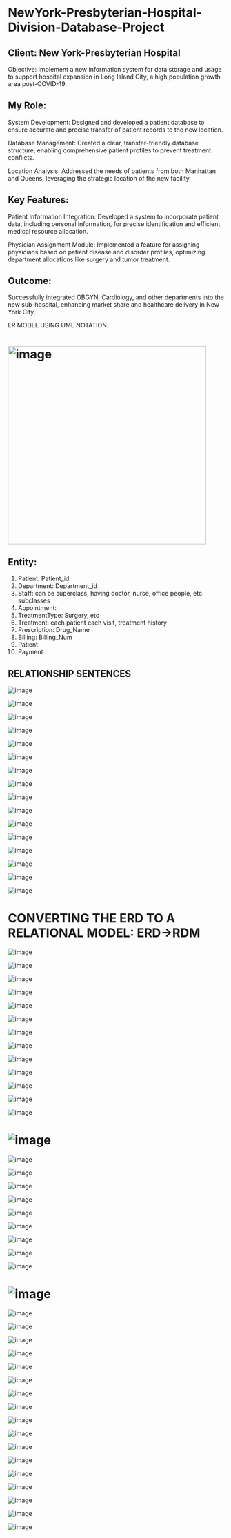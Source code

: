 # NewYork-Presbyterian-Hospital-Division-Database-Project

## Client: New York-Presbyterian Hospital
Objective: Implement a new information system for data storage and usage to support hospital expansion in Long Island City, a high population growth area post-COVID-19.

## My Role:

System Development: Designed and developed a patient database to ensure accurate and precise transfer of patient records to the new location.

Database Management: Created a clear, transfer-friendly database structure, enabling comprehensive patient profiles to prevent treatment conflicts.

Location Analysis: Addressed the needs of patients from both Manhattan and Queens, leveraging the strategic location of the new facility.

## Key Features:

Patient Information Integration: Developed a system to incorporate patient data, including personal information, for precise identification and efficient medical resource allocation.

Physician Assignment Module: Implemented a feature for assigning physicians based on patient disease and disorder profiles, optimizing department allocations like surgery and tumor treatment.

## Outcome:

Successfully integrated OBGYN, Cardiology, and other departments into the new sub-hospital, enhancing market share and healthcare delivery in New York City.


ER MODEL USING UML NOTATION
# <img width="460" alt="image" src="https://github.com/chenliu521/NewYork-Presbyterian-Hospital-Division-Database-Project-/assets/71107771/19c3f599-dda8-4393-9088-346598042bec">

## Entity:
1.	Patient: Patient_id
2.	Department: Department_id
3.	Staff: can be superclass, having doctor, nurse, office people, etc. subclasses
4.	Appointment:
5.	TreatmentType: Surgery, etc
6.	Treatment: each patient each visit, treatment history
7.	Prescription: Drug_Name
8.	Billing: Billing_Num
9.	Patient
10.	Payment

## RELATIONSHIP SENTENCES

![image](https://github.com/chenliu521/NewYork-Presbyterian-Hospital-Division-Database-Project-/assets/71107771/278da508-9050-445a-9002-dca6b71f36d7)

![image](https://github.com/chenliu521/NewYork-Presbyterian-Hospital-Division-Database-Project-/assets/71107771/89e49a27-c3f5-4838-90f9-ce1a68a22b11)

![image](https://github.com/chenliu521/NewYork-Presbyterian-Hospital-Division-Database-Project-/assets/71107771/00bbd4c4-5b50-4fbc-88fd-d18286e1f2a2)

![image](https://github.com/chenliu521/NewYork-Presbyterian-Hospital-Division-Database-Project-/assets/71107771/3837f136-2352-4f55-92ae-085c0418aa07)

![image](https://github.com/chenliu521/NewYork-Presbyterian-Hospital-Division-Database-Project-/assets/71107771/f5c0dd0f-e733-496c-b112-0b17402a319e)

![image](https://github.com/chenliu521/NewYork-Presbyterian-Hospital-Division-Database-Project-/assets/71107771/0d779ace-69b7-4885-8795-1776e2e2c6b8)

![image](https://github.com/chenliu521/NewYork-Presbyterian-Hospital-Division-Database-Project-/assets/71107771/020baade-937c-40e2-bc4a-ee6d3ca663c8)

![image](https://github.com/chenliu521/NewYork-Presbyterian-Hospital-Division-Database-Project-/assets/71107771/688030f7-4961-4549-8dbc-550a8c6ddb57)

![image](https://github.com/chenliu521/NewYork-Presbyterian-Hospital-Division-Database-Project-/assets/71107771/29d42fa0-ec78-4540-a997-9b0a3eeddc03)

![image](https://github.com/chenliu521/NewYork-Presbyterian-Hospital-Division-Database-Project-/assets/71107771/b5ea8564-9a23-4183-a16c-6c45de305e55)

![image](https://github.com/chenliu521/NewYork-Presbyterian-Hospital-Division-Database-Project-/assets/71107771/718e7b75-e536-43c2-84a0-b2500ef4ed39)

![image](https://github.com/chenliu521/NewYork-Presbyterian-Hospital-Division-Database-Project-/assets/71107771/15b5c87c-4ecb-47b6-86a5-88e7e6df41c7)

![image](https://github.com/chenliu521/NewYork-Presbyterian-Hospital-Division-Database-Project-/assets/71107771/19504113-701b-41bd-b320-782a768ff2b2)

![image](https://github.com/chenliu521/NewYork-Presbyterian-Hospital-Division-Database-Project-/assets/71107771/c2af5fdd-44d9-4caf-9cb1-ef3e76339f8e)

![image](https://github.com/chenliu521/NewYork-Presbyterian-Hospital-Division-Database-Project-/assets/71107771/cd83f4a0-071c-415a-b0ce-c35c741b6f88)

![image](https://github.com/chenliu521/NewYork-Presbyterian-Hospital-Division-Database-Project-/assets/71107771/d0a0c5df-1a9a-4e6c-ac4e-6027b1ada3da)

# CONVERTING THE ERD TO A RELATIONAL MODEL: ERD->RDM
![image](https://github.com/chenliu521/NewYork-Presbyterian-Hospital-Division-Database-Project-/assets/71107771/224ec329-495d-437e-ab95-78e1cc1521e1)

![image](https://github.com/chenliu521/NewYork-Presbyterian-Hospital-Division-Database-Project-/assets/71107771/a7a68d59-ff93-4e7f-86d0-2f1f9fa396d2)

![image](https://github.com/chenliu521/NewYork-Presbyterian-Hospital-Division-Database-Project-/assets/71107771/520742e9-3272-4b2a-bdb0-16ee95fa6d06)

![image](https://github.com/chenliu521/NewYork-Presbyterian-Hospital-Division-Database-Project-/assets/71107771/a474857a-c030-4c1f-b7b2-8eb680697157)

![image](https://github.com/chenliu521/NewYork-Presbyterian-Hospital-Division-Database-Project-/assets/71107771/bde846e3-09b7-4937-828a-0bda051650de)

![image](https://github.com/chenliu521/NewYork-Presbyterian-Hospital-Division-Database-Project-/assets/71107771/60e4f81a-bd72-4c72-8ec3-495b71276ad2)

![image](https://github.com/chenliu521/NewYork-Presbyterian-Hospital-Division-Database-Project-/assets/71107771/d70dcfad-cbd8-401a-b695-325337147175)

![image](https://github.com/chenliu521/NewYork-Presbyterian-Hospital-Division-Database-Project-/assets/71107771/2efd26d7-d134-4f3e-aa7d-f6f8e4c26f49)

![image](https://github.com/chenliu521/NewYork-Presbyterian-Hospital-Division-Database-Project-/assets/71107771/6550cd5e-e4da-4342-8eac-dc1b5bdac6c2)

![image](https://github.com/chenliu521/NewYork-Presbyterian-Hospital-Division-Database-Project-/assets/71107771/859d9c4e-7eaf-40d2-ba18-1e62ce302a68)

![image](https://github.com/chenliu521/NewYork-Presbyterian-Hospital-Division-Database-Project-/assets/71107771/7126cd53-40ca-4837-93d7-77cebd86073f)

![image](https://github.com/chenliu521/NewYork-Presbyterian-Hospital-Division-Database-Project-/assets/71107771/d58d6284-9dd0-4bc6-947a-506a35e2b80d)

![image](https://github.com/chenliu521/NewYork-Presbyterian-Hospital-Division-Database-Project-/assets/71107771/1a8e6bdf-8e3f-4f92-b61f-09949801328a)

# ![image](https://github.com/chenliu521/NewYork-Presbyterian-Hospital-Division-Database-Project-/assets/71107771/467e1a3b-e28c-40ab-bea0-529e0f956d83)


![image](https://github.com/chenliu521/NewYork-Presbyterian-Hospital-Division-Database-Project-/assets/71107771/e4d9f9d7-97c8-4343-a65f-ba0c6d5b5c19)


![image](https://github.com/chenliu521/NewYork-Presbyterian-Hospital-Division-Database-Project-/assets/71107771/15eba853-73cc-4e80-b683-4d67744cf9d2)


![image](https://github.com/chenliu521/NewYork-Presbyterian-Hospital-Division-Database-Project-/assets/71107771/373f9aa7-cd96-4bfb-9e06-40677e2720a9)


![image](https://github.com/chenliu521/NewYork-Presbyterian-Hospital-Division-Database-Project-/assets/71107771/5c7a6d9b-dc29-4cd0-aaf4-93df9c0b72e9)


![image](https://github.com/chenliu521/NewYork-Presbyterian-Hospital-Division-Database-Project-/assets/71107771/5414233e-edcb-4ced-89e7-5d8de0aa94b1)


![image](https://github.com/chenliu521/NewYork-Presbyterian-Hospital-Division-Database-Project-/assets/71107771/74cd62ab-6f1b-4873-ae47-add2c251e8bd)


![image](https://github.com/chenliu521/NewYork-Presbyterian-Hospital-Division-Database-Project-/assets/71107771/dee6970e-8d5c-4b9e-94a2-6cdde05b7a84)


![image](https://github.com/chenliu521/NewYork-Presbyterian-Hospital-Division-Database-Project-/assets/71107771/f726e4d9-f8d5-4a0f-aaba-24ba32a083b0)


![image](https://github.com/chenliu521/NewYork-Presbyterian-Hospital-Division-Database-Project-/assets/71107771/e3f50c87-1200-49f5-97de-2bcf656cbbb1)



# ![image](https://github.com/chenliu521/NewYork-Presbyterian-Hospital-Division-Database-Project-/assets/71107771/8e906ece-e910-4e23-b487-d696bbcf25f5)
 

![image](https://github.com/chenliu521/NewYork-Presbyterian-Hospital-Division-Database-Project-/assets/71107771/8b150d97-00a6-496e-90e7-3c5bd5881bb3)


![image](https://github.com/chenliu521/NewYork-Presbyterian-Hospital-Division-Database-Project-/assets/71107771/f0e69aa7-e4d4-4046-89d8-b6611585246b)
 

![image](https://github.com/chenliu521/NewYork-Presbyterian-Hospital-Division-Database-Project-/assets/71107771/12a3677e-b3d4-4a3b-8132-a073f4cb3c85)


![image](https://github.com/chenliu521/NewYork-Presbyterian-Hospital-Division-Database-Project-/assets/71107771/3d3695eb-4819-43ce-bf5a-14669e934639)
 

![image](https://github.com/chenliu521/NewYork-Presbyterian-Hospital-Division-Database-Project-/assets/71107771/a8af28d5-b162-41a6-8c4f-34cc30d38983)

 

![image](https://github.com/chenliu521/NewYork-Presbyterian-Hospital-Division-Database-Project-/assets/71107771/de17f01a-c4e6-4c5c-bd7b-ce544f519ed5)

 
![image](https://github.com/chenliu521/NewYork-Presbyterian-Hospital-Division-Database-Project-/assets/71107771/9ccf6737-7f57-490b-b6d3-5b369744f415)


![image](https://github.com/chenliu521/NewYork-Presbyterian-Hospital-Division-Database-Project-/assets/71107771/5fb1f3a3-6408-4a51-b590-98b978a89771)


![image](https://github.com/chenliu521/NewYork-Presbyterian-Hospital-Division-Database-Project-/assets/71107771/26c38e43-6996-4930-9146-6fe8282cbcd5)

 
![image](https://github.com/chenliu521/NewYork-Presbyterian-Hospital-Division-Database-Project-/assets/71107771/ffb175e2-d4a3-4fe1-8c1e-b1c5221a1289)


![image](https://github.com/chenliu521/NewYork-Presbyterian-Hospital-Division-Database-Project-/assets/71107771/b37ec2f4-0e89-48bf-bf98-2c303a3b927c)

![image](https://github.com/chenliu521/NewYork-Presbyterian-Hospital-Division-Database-Project-/assets/71107771/8a2123c6-358d-4b4e-97c8-154cb2066c9e)
 
 
![image](https://github.com/chenliu521/NewYork-Presbyterian-Hospital-Division-Database-Project-/assets/71107771/bee27121-45df-42a7-ade8-2458d96617c2)
 
![image](https://github.com/chenliu521/NewYork-Presbyterian-Hospital-Division-Database-Project-/assets/71107771/ee4b191d-64b4-490c-9752-7b15569382b7)

![image](https://github.com/chenliu521/NewYork-Presbyterian-Hospital-Division-Database-Project-/assets/71107771/8aa82889-fd1f-41e9-a0d4-96fc06cb52bb)
 
![image](https://github.com/chenliu521/NewYork-Presbyterian-Hospital-Division-Database-Project-/assets/71107771/7901ef2f-589f-474b-b27e-2b1bd63d893c)
 
![image](https://github.com/chenliu521/NewYork-Presbyterian-Hospital-Division-Database-Project-/assets/71107771/e2cdcd77-c2b1-430e-8c15-5fcd3e5b20db)
